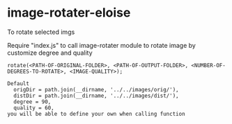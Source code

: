 # image-rotater-eloise
To rotate selected imgs

Require "index.js" to call image-rotater module to rotate image by customize degree and quality

```
rotate(<PATH-OF-ORIGINAL-FOLDER>, <PATH-OF-OUTPUT-FOLDER>, <NUMBER-OF-DEGREES-TO-ROTATE>, <IMAGE-QUALITY>);

Default 
  origDir = path.join(__dirname, '../../images/orig/'), 
  distDir = path.join(__dirname, '../../images/dist/'),
  degree = 90, 
  quality = 60, 
you will be able to define your own when calling function
```